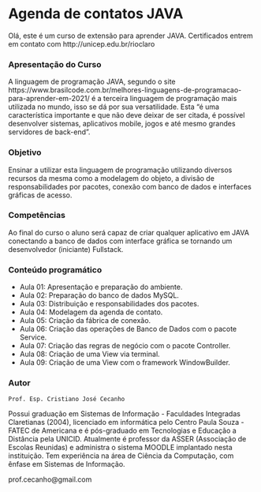 # Agenda de contatos JAVA
<p>Olá, este é um curso de extensão para aprender JAVA. Certificados entrem em contato com http://unicep.edu.br/rioclaro</p>

<h3> Apresentação do Curso </h3>
<p>A linguagem de programação JAVA, segundo o site https://www.brasilcode.com.br/melhores-linguagens-de-programacao-para-aprender-em-2021/ é a terceira linguagem de programação mais utilizada no mundo, isso se dá por sua versatilidade. Esta “é uma característica importante e que não deve deixar de ser citada, é possível desenvolver sistemas, aplicativos mobile, jogos e até mesmo grandes servidores de back-end”.</p>

<h3> Objetivo </h3>
<p>Ensinar a utilizar esta linguagem de programação utilizando diversos recursos da mesma como a modelagem do objeto, a divisão de responsabilidades por pacotes, conexão com banco de dados e interfaces gráficas de acesso.</p>

<h3> Competências </h3>
<p>Ao final do curso o aluno será capaz de criar qualquer aplicativo em JAVA conectando a banco de dados com interface gráfica se tornando um desenvolvedor (iniciante) Fullstack.</p>
  
<h3> Conteúdo programático </h3>
<ul>
<li> Aula 01: Apresentação e preparação do ambiente.</li>
<li> Aula 02: Preparação do banco de dados MySQL. </li>
<li> Aula 03: Distribuição e responsabilidades dos pacotes. </li>
<li> Aula 04: Modelagem da agenda de contato. </li>
<li> Aula 05: Criação da fábrica de conexão. </li>
<li> Aula 06: Criação das operações de Banco de Dados com o pacote Service. </li>
<li> Aula 07: Criação das regras de negócio com o pacote Controller. </li>
<li> Aula 08: Criação de uma View via terminal. </li>
<li> Aula 09: Criação de uma View com o framework WindowBuilder. </li>
</ul>

<h3> Autor </h3>
<p><code>Prof. Esp. Cristiano José Cecanho</code></p>

<p>Possui graduação em Sistemas de Informação - Faculdades Integradas Claretianas (2004), licenciado em informática pelo Centro Paula Souza - FATEC de Americana e é pós-graduado em Tecnologias e Educação a Distância pela UNICID. Atualmente é professor da ASSER (Associação de Escolas Reunidas) e administra o sistema MOODLE implantado nesta instituição. Tem experiência na área de Ciência da Computação, com ênfase em Sistemas de Informação.</p>

<p>prof.cecanho@gmail.com</p>
